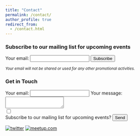 ```yaml
---
title: "Contact"
permalink: /contact/
author_profile: true
redirect_from:
  - /contact.html
---
```


### Subscribe to our mailing list for upcoming events
<form
  action="https://formspree.io/f/xeqnlqkl"
  method="POST"
>
  <label>
    Your email:
    <input type="email" name="email" required>
  </label>
  <input type="hidden" name="_subject" value="Subscription (AI4code meetup)" />
  <!-- your other form fields go here -->
  <button type="submit">Subscribe</button>
</form>
<small><em>Your email will not be shared or used for any other promotional activities.</em></small>

### Get in Touch
<form
  action="https://formspree.io/f/xyyodyjj"
  method="POST"
>
  <label>
    Your email:
    <input type="email" name="email" required>
  </label>
  <label>
    Your message:
    <textarea name="message" required></textarea>
  </label>
  <!-- your other form fields go here -->
  <div>
    <input type="checkbox" id="subscribeEvents" name="subscribe" value="yes">
  </div>
  <label for="subscribeEvents">Subscribe to our mailing list for upcoming events?</label>
  <input type="hidden" name="_subject" value="Contact request (AI4code meetup)" />
  <button type="submit">Send</button>
</form>

[![twitter](twitter-thumb_60.jpg)](https://twitter.com/ai4code_meetup)  [![meetup.com](meetup_thumb_60.jpg)](https://www.meetup.com/ai4code-meetup/)
